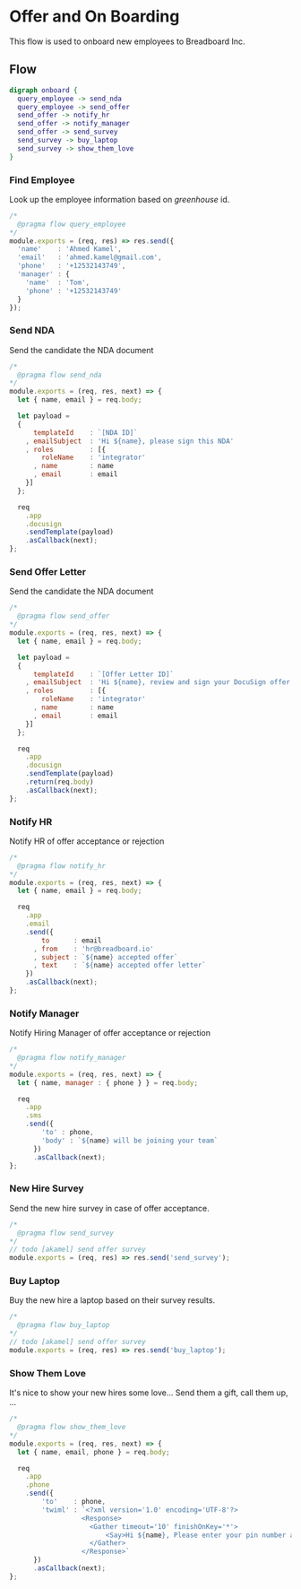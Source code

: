 # Offer and On Boarding

This flow is used to onboard new employees to Breadboard Inc.

## Flow

```dot
digraph onboard {
  query_employee -> send_nda
  query_employee -> send_offer
  send_offer -> notify_hr
  send_offer -> notify_manager
  send_offer -> send_survey
  send_survey -> buy_laptop
  send_survey -> show_them_love
}
```

### Find Employee

Look up the employee information based on _greenhouse_ id.

```javascript
/*
  @pragma flow query_employee
*/
module.exports = (req, res) => res.send({
  'name'    : 'Ahmed Kamel',
  'email'   : 'ahmed.kamel@gmail.com',
  'phone'   : '+12532143749',
  'manager' : {
    'name'  : 'Tom',
    'phone' : '+12532143749'
  }
});
```

### Send NDA

Send the candidate the NDA document

```javascript
/*
  @pragma flow send_nda
*/
module.exports = (req, res, next) => {
  let { name, email } = req.body;

  let payload =
  {
      templateId    : `[NDA ID]`
    , emailSubject  : 'Hi ${name}, please sign this NDA'
    , roles         : [{
        roleName    : 'integrator'
      , name        : name
      , email       : email
    }]
  };

  req
    .app
    .docusign
    .sendTemplate(payload)
    .asCallback(next);
};
```

### Send Offer Letter

Send the candidate the NDA document

```javascript
/*
  @pragma flow send_offer
*/
module.exports = (req, res, next) => {
  let { name, email } = req.body;

  let payload =
  {
      templateId    : `[Offer Letter ID]`
    , emailSubject  : 'Hi ${name}, review and sign your DocuSign offer letter'
    , roles         : [{
        roleName    : 'integrator'
      , name        : name
      , email       : email
    }]
  };

  req
    .app
    .docusign
    .sendTemplate(payload)
    .return(req.body)
    .asCallback(next);
};
```

### Notify HR

Notify HR of offer acceptance or rejection

```javascript
/*
  @pragma flow notify_hr
*/
module.exports = (req, res, next) => {
  let { name, email } = req.body;

  req
    .app
    .email
    .send({
        to      : email
      , from    : 'hr@breadboard.io'
      , subject : `${name} accepted offer`
      , text    : `${name} accepted offer letter`
    })
    .asCallback(next);
};
```

### Notify Manager

Notify Hiring Manager of offer acceptance or rejection

```javascript
/*
  @pragma flow notify_manager
*/
module.exports = (req, res, next) => {
  let { name, manager : { phone } } = req.body;

  req
    .app
    .sms
    .send({
        'to' : phone,
        'body' : `${name} will be joining your team`
      })
      .asCallback(next);
};
```

### New Hire Survey

Send the new hire survey in case of offer acceptance.

```javascript
/*
  @pragma flow send_survey
*/
// todo [akamel] send offer survey
module.exports = (req, res) => res.send('send_survey');
```

### Buy Laptop

Buy the new hire a laptop based on their survey results.

```javascript
/*
  @pragma flow buy_laptop
*/
// todo [akamel] send offer survey
module.exports = (req, res) => res.send('buy_laptop');
```

### Show Them Love

It's nice to show your new hires some love... Send them a gift, call them up, ...

```javascript
/*
  @pragma flow show_them_love
*/
module.exports = (req, res, next) => {
  let { name, email, phone } = req.body;

  req
    .app
    .phone
    .send({
        'to'    : phone,
        'twiml' : `<?xml version='1.0' encoding='UTF-8'?>
                  <Response>
                  	<Gather timeout='10' finishOnKey='*'>
                  		<Say>Hi ${name}, Please enter your pin number and then press star.</Say>
                  	</Gather>
                  </Response>`
      })
      .asCallback(next);
};
```

